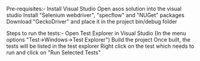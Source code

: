 Pre-requisites:-
Install Visual Studio
Open asos solution into the visual studio 
Install "Selenium webdriver", "specflow" and "NUGet" packages
Download "GeckoDriver" and place it in the project bin/debug folder

Steps to run the tests:-
Open Test Explorer in Visual Studio (In the menu options "Test->Windows->Test Explorer")
Build the project
Once built, the tests will be listed in the test explorer
Right click on the test which needs to run and click on "Run Selected Tests"
